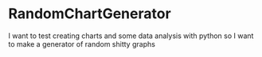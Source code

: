 # RandomChartGenerator
I want to test creating charts and some data analysis with python so I want to make a generator of random shitty graphs
